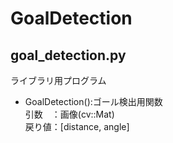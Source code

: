 # GoalDetection
## goal_detection.py
ライブラリ用プログラム
- GoalDetection():ゴール検出用関数  
  引数　：画像(cv::Mat)  
  戻り値：[distance, angle]  
